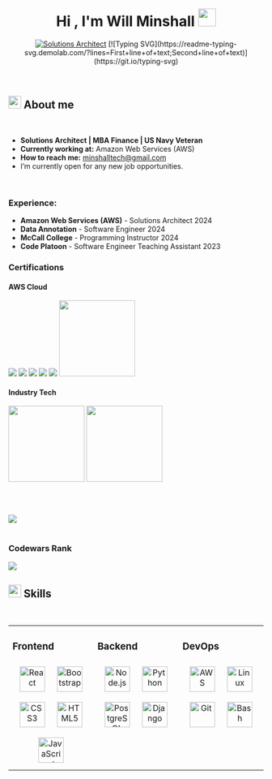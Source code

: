 <h1 align="center"><b>Hi , I'm Will Minshall </b><img src="https://media.giphy.com/media/hvRJCLFzcasrR4ia7z/giphy.gif" width="35"></h1>

<p align="center">
  <a href="https://github.com/DenverCoder1/readme-typing-svg"><img src="https://readme-typing-svg.herokuapp.com?font=Time+New+Roman&color=cyan&size=25&center=true&vCenter=true&width=600&height=100&lines=Solutions Architect...;Software+Engineer...;Cloud+Engineer...;U.S.+Navy+submarine+veteran...;Web3+Enthusiast...;Security+Enthusiast...;Hardware+Enthusiast...;Computer+super+nerd..." alt="Solutions Architect"></a>
	[![Typing SVG](https://readme-typing-svg.demolab.com/?lines=First+line+of+text;Second+line+of+text)](https://git.io/typing-svg)
</p>

<br>
	
##  <img src="https://media2.giphy.com/media/QssGEmpkyEOhBCb7e1/giphy.gif?cid=ecf05e47a0n3gi1bfqntqmob8g9aid1oyj2wr3ds3mg700bl&rid=giphy.gif" width ="25"> **About me**

<br>


- <b>Solutions Architect | MBA Finance | US Navy Veteran </b>
- <b>Currently working at:</b> Amazon Web Services (AWS)
- <b>How to reach me:</b> minshalltech@gmail.com
- I’m currently open for any new job opportunities.
<br>

### Experience:
-   <b>Amazon Web Services (AWS)</b> - Solutions Architect 2024
- 	<b>Data Annotation</b> - Software Engineer 2024
- 	<b>McCall College</b> - Programming Instructor 2024
- 	<b>Code Platoon</b> - Software Engineer Teaching Assistant 2023

### Certifications
#### AWS Cloud
<div>
	<img src="https://d1.awsstatic.com/certification/badges/AWS-Certified-Cloud-Practitioner_badge_150x150.17da917fbddc5383838d9f8209d2030c8d99f31e.png">
	<img src="https://d1.awsstatic.com/certification/badges/AWS-Certified-AI-Practitioner_badge_150x150.bb2bb1cae960f5ee8b93d3e2ccc9dd64bff29180.png">
	<img src="https://d1.awsstatic.com/certification/badges/AWS-Certified-Solutions-Architect-Associate_badge_150x150.e359ae4a6d4d82c3e31d4f9104c8d389b56a2423.png">
	<img src="https://d1.awsstatic.com/certification/badges/AWS-Certified-Machine-Learning-Engineer-Associate_badge_150x150.5b20006dbf23c59ce652afbf3bd943cc3a013159.png">
	<img src="https://d1.awsstatic.com/certification/badges/AWS-Certified-Developer-Associate_badge_150x150.a8973e238efb2d1b0b24f5282e1ad87eb554e6ef.png">
	<img src="https://d1.awsstatic.com/training-and-certification/certification-badges/AWS-Certified-Solutions-Architect-Professional_badge.69d82ff1b2861e1089539ebba906c70b011b928a.png" width="150" height="150">
</div>

#### Industry Tech
<div>
	<img src="https://images.credly.com/size/340x340/images/d3cb5ac3-8bd2-471a-a27c-f447bf16da47/blob" width="150" height="150">
	<img src="https://images.credly.com/size/340x340/images/1d36cb36-20fc-4961-8d70-6307c015d1aa/blob" width="150" height="150">
</div>




<br><br>

<img src="https://user-images.githubusercontent.com/73097560/115834477-dbab4500-a447-11eb-908a-139a6edaec5c.gif"><br><br>
<h3>Codewars Rank</h3>
<img src="https://www.codewars.com/users/trout12/badges/large">

## <img src="https://media2.giphy.com/media/QssGEmpkyEOhBCb7e1/giphy.gif?cid=ecf05e47a0n3gi1bfqntqmob8g9aid1oyj2wr3ds3mg700bl&rid=giphy.gif" width ="25"><b> Skills</b>
<br>
 
<table><tr><td valign="top" width="33%">



### Frontend  
<div align="center">  
<a href="https://reactjs.org/" target="_blank"><img style="margin: 10px" src="https://profilinator.rishav.dev/skills-assets/react-original-wordmark.svg" alt="React" height="50" /></a>  
<a href="https://getbootstrap.com/docs/3.4/javascript/" target="_blank"><img style="margin: 10px" src="https://profilinator.rishav.dev/skills-assets/bootstrap-plain.svg" alt="Bootstrap" height="50" /></a>  
<a href="https://www.w3schools.com/css/" target="_blank"><img style="margin: 10px" src="https://profilinator.rishav.dev/skills-assets/css3-original-wordmark.svg" alt="CSS3" height="50" /></a>  
<a href="https://en.wikipedia.org/wiki/HTML5" target="_blank"><img style="margin: 10px" src="https://profilinator.rishav.dev/skills-assets/html5-original-wordmark.svg" alt="HTML5" height="50" /></a>  
<a href="https://www.javascript.com/" target="_blank"><img style="margin: 10px" src="https://profilinator.rishav.dev/skills-assets/javascript-original.svg" alt="JavaScript" height="50" /></a>  
</div>

</td><td valign="top" width="33%">



### Backend  
<div align="center">  
<a href="https://nodejs.org/" target="_blank"><img style="margin: 10px" src="https://profilinator.rishav.dev/skills-assets/nodejs-original-wordmark.svg" alt="Node.js" height="50" /></a>  
<a href="https://www.python.org/" target="_blank"><img style="margin: 10px" src="https://profilinator.rishav.dev/skills-assets/python-original.svg" alt="Python" height="50" /></a>  
<a href="https://www.postgresql.org/" target="_blank"><img style="margin: 10px" src="https://profilinator.rishav.dev/skills-assets/postgresql-original-wordmark.svg" alt="PostgreSQL" height="50" /></a>  
<a href="https://www.djangoproject.com/" target="_blank"><img style="margin: 10px" src="https://profilinator.rishav.dev/skills-assets/django-original.svg" alt="Django" height="50" /></a>  
</div>

</td><td valign="top" width="33%">



### DevOps  
<div align="center">  
<a href="https://aws.amazon.com/" target="_blank"><img style="margin: 10px" src="https://profilinator.rishav.dev/skills-assets/amazonwebservices-original-wordmark.svg" alt="AWS" height="50" /></a>  
<a href="https://www.linux.org/" target="_blank"><img style="margin: 10px" src="https://profilinator.rishav.dev/skills-assets/linux-original.svg" alt="Linux" height="50" /></a>  
<a href="https://github.com/" target="_blank"><img style="margin: 10px" src="https://profilinator.rishav.dev/skills-assets/git-scm-icon.svg" alt="Git" height="50" /></a>  
<a href="https://www.gnu.org/software/bash/" target="_blank"><img style="margin: 10px" src="https://profilinator.rishav.dev/skills-assets/gnu_bash-icon.svg" alt="Bash" height="50" /></a>  
</div>

</td></tr></table>  

<br/>  
